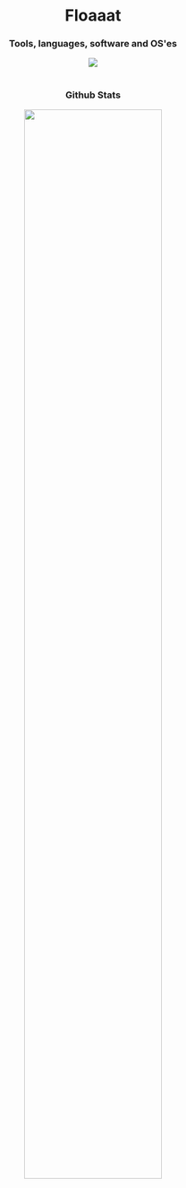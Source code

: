 <h1 align="center">Floaaat</h1>

<h3 align="center">Tools, languages, software and OS'es</h2>
<div align="center">
    <img src="https://skillicons.dev/icons?i=py,fastapi,rust,html,css,lua,bash,markdown,sqlite,git,github,replit,neovim,vscode,pycharm,arch,ubuntu,raspberrypi&perline=9" />
</div>
<h1></h1>

<h3 align="center">Github Stats</h2>
<div align="center">
    <img style="width: 70%" src="https://github-readme-stats.vercel.app/api/top-langs/?username=floaaat&layout=compact&title_color=b7bdf8&bg_color=363a4f&text_color=b7bdf8&border_radius=10&border_color=939ab7" />
</div>
<h1></h1>
